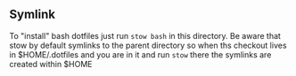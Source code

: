 ## Symlink

To "install" bash dotfiles just run `stow bash` in this directory.
Be aware that stow by default symlinks to the parent directory so
when ths checkout lives in $HOME/.dotfiles and you are in it and run 
`stow` there the symlinks are created within $HOME
